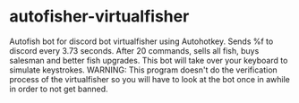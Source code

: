# autofisher-virtualfisher
Autofish bot for discord bot virtualfisher using Autohotkey.
Sends %f to discord every 3.73 seconds.
After 20 commands, sells all fish, buys salesman and better fish upgrades.
This bot will take over your keyboard to simulate keystrokes.
WARNING: This program doesn't do the verification process of the virtualfisher so you will have to look at the bot once in awhile in order to not get banned.

